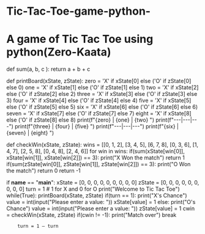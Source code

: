 # Tic-Tac-Toe-game-python-
# A game of Tic Tac Toe using python(Zero-Kaata)

def sum(a, b, c ):
    return a + b + c

def printBoard(xState, zState):
    zero = 'X' if xState[0] else ('O' if zState[0] else 0)
    one = 'X' if xState[1] else ('O' if zState[1] else 1)
    two = 'X' if xState[2] else ('O' if zState[2] else 2)
    three = 'X' if xState[3] else ('O' if zState[3] else 3)
    four = 'X' if xState[4] else ('O' if zState[4] else 4)
    five = 'X' if xState[5] else ('O' if zState[5] else 5)
    six = 'X' if xState[6] else ('O' if zState[6] else 6)
    seven = 'X' if xState[7] else ('O' if zState[7] else 7)
    eight = 'X' if xState[8] else ('O' if zState[8] else 8)
    print(f"{zero} | {one} | {two} ")
    print(f"---|---|---")
    print(f"{three} | {four} | {five} ")
    print(f"---|---|---")
    print(f"{six} | {seven} | {eight} ") 

def checkWin(xState, zState):
    wins = [[0, 1, 2], [3, 4, 5], [6, 7, 8], [0, 3, 6], [1, 4, 7], [2, 5, 8], [0, 4, 8], [2, 4, 6]]
    for win in wins:
        if(sum(xState[win[0]], xState[win[1]], xState[win[2]]) == 3):
            print("X Won the match")
            return 1
        if(sum(zState[win[0]], zState[win[1]], zState[win[2]]) == 3):
            print("O Won the match")
            return 0
    return -1
    
if __name__ == "__main__":
    xState = [0, 0, 0, 0, 0, 0, 0, 0, 0]
    zState = [0, 0, 0, 0, 0, 0, 0, 0, 0]
    turn = 1 # 1 for X and 0 for O
    print("Welcome to Tic Tac Toe")
    while(True):
        printBoard(xState, zState)
        if(turn == 1):
            print("X's Chance")
            value = int(input("Please enter a value: "))
            xState[value] = 1
        else:
            print("O's Chance")
            value = int(input("Please enter a value: "))
            zState[value] = 1
        cwin = checkWin(xState, zState)
        if(cwin != -1):
            print("Match over")
            break
        
        turn = 1 – turn
